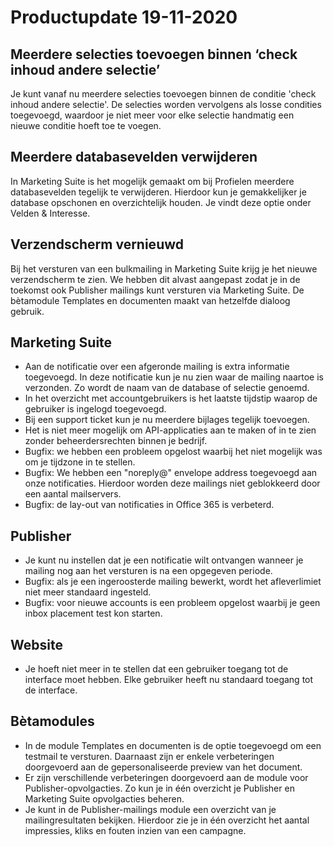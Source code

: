 # Productupdate 19-11-2020

## Meerdere selecties toevoegen binnen ‘check inhoud andere selectie’
Je kunt vanaf nu meerdere selecties toevoegen binnen de conditie 'check inhoud andere selectie'. De selecties worden vervolgens als losse condities toegevoegd, waardoor je niet meer voor elke selectie handmatig een nieuwe conditie hoeft toe te voegen. 

## Meerdere databasevelden verwijderen
In Marketing Suite is het mogelijk gemaakt om bij Profielen meerdere databasevelden tegelijk te verwijderen. Hierdoor kun je gemakkelijker je database opschonen en overzichtelijk houden. Je vindt deze optie onder Velden & Interesse. 

## Verzendscherm vernieuwd
Bij het versturen van een bulkmailing in Marketing Suite krijg je het nieuwe verzendscherm te zien. We hebben dit alvast aangepast zodat je in de toekomst ook Publisher mailings kunt versturen via Marketing Suite. De bètamodule Templates en documenten maakt van hetzelfde dialoog gebruik.

## Marketing Suite
* Aan de notificatie over een afgeronde mailing is extra informatie toegevoegd. In deze notificatie kun je nu zien waar de mailing naartoe is verzonden. Zo wordt de naam van de database of selectie genoemd.
* In het overzicht met accountgebruikers is het laatste tijdstip waarop de gebruiker is ingelogd toegevoegd. 
* Bij een support ticket kun je nu meerdere bijlages tegelijk toevoegen.
* Het is niet meer mogelijk om API-applicaties aan te maken of in te zien zonder beheerdersrechten binnen je bedrijf.
* Bugfix: we hebben een probleem opgelost waarbij het niet mogelijk was om je tijdzone in te stellen.
* Bugfix: We hebben een "noreply@" envelope address toegevoegd aan onze notificaties. Hierdoor worden deze mailings niet geblokkeerd door een aantal mailservers.
* Bugfix: de lay-out van notificaties in Office 365 is verbeterd.

## Publisher
* Je kunt nu instellen dat je een notificatie wilt ontvangen wanneer je mailing nog aan het versturen is na een opgegeven periode.
* Bugfix: als je een ingeroosterde mailing bewerkt, wordt het afleverlimiet niet meer standaard ingesteld.
* Bugfix: voor nieuwe accounts is een probleem opgelost waarbij je geen inbox placement test kon starten.

## Website
* Je hoeft niet meer in te stellen dat een gebruiker toegang tot de interface moet hebben. Elke gebruiker heeft nu standaard toegang tot de interface.

## Bètamodules
* In de module Templates en documenten is de optie toegevoegd om een testmail te versturen. Daarnaast zijn er enkele verbeteringen doorgevoerd aan de gepersonaliseerde preview van het document.
* Er zijn verschillende verbeteringen doorgevoerd aan de module voor Publisher-opvolgacties. Zo kun je in één overzicht je Publisher en Marketing Suite opvolgacties beheren.
* Je kunt in de Publisher-mailings module een overzicht van je mailingresultaten bekijken. Hierdoor zie je in één overzicht het aantal impressies, kliks en fouten inzien van een campagne.




